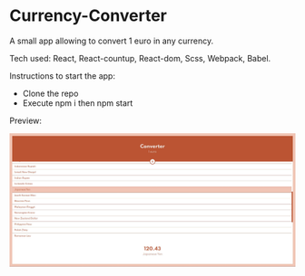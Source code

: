 # Currency-Converter

A small app allowing to convert 1 euro in any currency.

Tech used: React, React-countup, React-dom, Scss, Webpack, Babel.

Instructions to start the app:
- Clone the repo
- Execute npm i then npm start

Preview: 

![Preview](converter.jpg)
